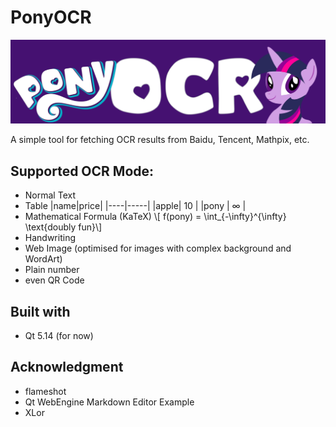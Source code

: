 # PonyOCR

![](/img/PonyOCR.png)

A simple tool for fetching OCR results from Baidu, Tencent, Mathpix, etc.

## Supported OCR Mode:
* Normal Text
* Table
  |name|price|
  |----|-----|
  |apple| $10$ |
  |pony | $\infty$ |
* Mathematical Formula (KaTeX)
  \\[ f(pony) = \int_{-\infty}^{\infty} \text{doubly fun}\\]
* Handwriting
* Web Image (optimised for images with complex background and WordArt)
* Plain number
* even QR Code


## Built with

* Qt 5.14 (for now)

## Acknowledgment

* flameshot
* Qt WebEngine Markdown Editor Example
* XLor
